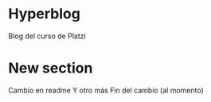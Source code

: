 # Hyperblog
Blog del curso de Platzi

# New section
Cambio en readme
Y otro más
Fin del cambio (al momento)